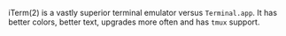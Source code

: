 iTerm(2) is a vastly superior terminal emulator versus `Terminal.app`.  It has
better colors, better text, upgrades more often and has `tmux` support.
